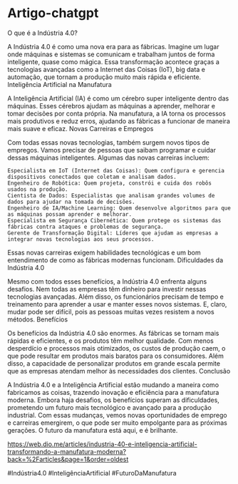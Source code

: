 # Artigo-chatgpt
O que é a Indústria 4.0?

A Indústria 4.0 é como uma nova era para as fábricas. Imagine um lugar onde máquinas e sistemas se comunicam e trabalham juntos de forma inteligente, quase como mágica. Essa transformação acontece graças a tecnologias avançadas como a Internet das Coisas (IoT), big data e automação, que tornam a produção muito mais rápida e eficiente.
Inteligência Artificial na Manufatura

A Inteligência Artificial (IA) é como um cérebro super inteligente dentro das máquinas. Esses cérebros ajudam as máquinas a aprender, melhorar e tomar decisões por conta própria. Na manufatura, a IA torna os processos mais produtivos e reduz erros, ajudando as fábricas a funcionar de maneira mais suave e eficaz.
Novas Carreiras e Empregos

Com todas essas novas tecnologias, também surgem novos tipos de empregos. Vamos precisar de pessoas que saibam programar e cuidar dessas máquinas inteligentes. Algumas das novas carreiras incluem:

    Especialista em IoT (Internet das Coisas): Quem configura e gerencia dispositivos conectados que coletam e analisam dados.
    Engenheiro de Robótica: Quem projeta, constrói e cuida dos robôs usados na produção.
    Cientista de Dados: Especialistas que analisam grandes volumes de dados para ajudar na tomada de decisões.
    Engenheiro de IA/Machine Learning: Quem desenvolve algoritmos para que as máquinas possam aprender e melhorar.
    Especialista em Segurança Cibernética: Quem protege os sistemas das fábricas contra ataques e problemas de segurança.
    Gerente de Transformação Digital: Líderes que ajudam as empresas a integrar novas tecnologias aos seus processos.

Essas novas carreiras exigem habilidades tecnológicas e um bom entendimento de como as fábricas modernas funcionam.
Dificuldades da Indústria 4.0

Mesmo com todos esses benefícios, a Indústria 4.0 enfrenta alguns desafios. Nem todas as empresas têm dinheiro para investir nessas tecnologias avançadas. Além disso, os funcionários precisam de tempo e treinamento para aprender a usar e manter esses novos sistemas. E, claro, mudar pode ser difícil, pois as pessoas muitas vezes resistem a novos métodos.
Benefícios

Os benefícios da Indústria 4.0 são enormes. As fábricas se tornam mais rápidas e eficientes, e os produtos têm melhor qualidade. Com menos desperdício e processos mais otimizados, os custos de produção caem, o que pode resultar em produtos mais baratos para os consumidores. Além disso, a capacidade de personalizar produtos em grande escala permite que as empresas atendam melhor às necessidades dos clientes.
Conclusão

A Indústria 4.0 e a Inteligência Artificial estão mudando a maneira como fabricamos as coisas, trazendo inovação e eficiência para a manufatura moderna. Embora haja desafios, os benefícios superam as dificuldades, prometendo um futuro mais tecnológico e avançado para a produção industrial. Com essas mudanças, vemos novas oportunidades de emprego e carreiras emergirem, o que pode ser muito empolgante para as próximas gerações. O futuro da manufatura está aqui, e é brilhante.

https://web.dio.me/articles/industria-40-e-inteligencia-artificial-transformando-a-manufatura-moderna?back=%2Farticles&page=1&order=oldest

#Indústria4.0 #InteligênciaArtificial #FuturoDaManufatura
